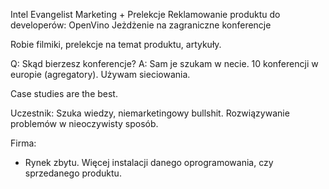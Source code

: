 Intel Evangelist
Marketing + Prelekcje
Reklamowanie produktu do developerów: OpenVino
Jeżdżenie na zagraniczne konferencje

Robie filmiki, prelekcje na temat produktu, artykuły.


Q: Skąd bierzesz konferencje?
A: Sam je szukam w necie. 10 konferencji w europie (agregatory). Używam sieciowania.

Case studies are the best.

Uczestnik:
Szuka wiedzy, niemarketingowy bullshit. Rozwiązywanie problemów w nieoczywisty sposób.

Firma:
- Rynek zbytu. Więcej instalacji danego oprogramowania, czy sprzedanego produktu.


